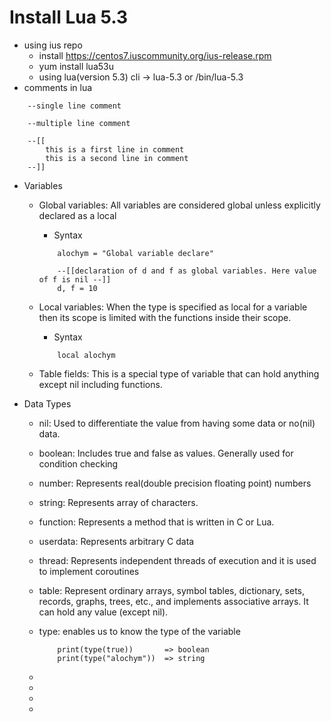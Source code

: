 # Install Lua 5.3
- using ius repo
  + install https://centos7.iuscommunity.org/ius-release.rpm
  + yum install lua53u
  + using lua(version 5.3) cli -> lua-5.3 or /bin/lua-5.3
- comments in lua

```
	--single line comment

	--multiple line comment

	--[[
		this is a first line in comment
		this is a second line in comment
	--]]
```
- Variables
  + Global variables: All variables are considered global unless explicitly declared as a local
    + Syntax

	```
		alochym = "Global variable declare"

		--[[declaration of d and f as global variables. Here value of f is nil --]]
		d, f = 10
	```
  + Local variables: When the type is specified as local for a variable then its scope is limited with the functions inside their scope.
    + Syntax

	```
		local alochym
	```
  + Table fields: This is a special type of variable that can hold anything except nil including functions.
- Data Types
  + nil: Used to differentiate the value from having some data or no(nil) data.
  + boolean: Includes true and false as values. Generally used for condition checking
  + number: Represents real(double precision floating point) numbers
  + string: Represents array of characters.
  + function: Represents a method that is written in C or Lua.
  + userdata: Represents arbitrary C data
  + thread: Represents independent threads of execution and it is used to implement coroutines
  + table: Represent ordinary arrays, symbol tables, dictionary, sets, records, graphs, trees, etc., and implements associative arrays. It can hold any value (except nil).
  + type: enables us to know the type of the variable
	
	```
		print(type(true))		=> boolean
		print(type("alochym"))	=> string
	```
  + 
  + 
  + 
  + 